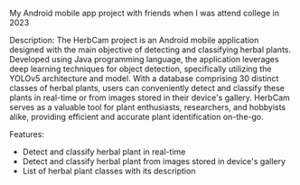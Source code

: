 My Android mobile app project with friends when I was attend college in 2023

Description: The HerbCam project is an Android mobile application designed with the main objective of detecting and classifying herbal plants. Developed using Java programming language, the application leverages deep learning techniques for object detection, specifically utilizing the YOLOv5 architecture and model. With a database comprising 30 distinct classes of herbal plants, users can conveniently detect and classify these plants in real-time or from images stored in their device's gallery. HerbCam serves as a valuable tool for plant enthusiasts, researchers, and hobbyists alike, providing efficient and accurate plant identification on-the-go.

Features:
-  Detect and classify herbal plant in real-time
-  Detect and classify herbal plant from images stored in device's gallery
-  List of herbal plant classes with its description

